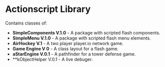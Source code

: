 # Actionscript Library

Contains classes of:

 * **SimpleComponents V.1.0**	 - A package with scripted flash components.
 * **SimpleMenu V.1.0** 		 - A package with scripted flash menu elements.
 * **AirHockey V.1**			 - A two player player.io network game.
 * **Game Engine V 0**			 - A class layout for a flash game.
 * **aStarEngine V.0.1**		 - A pathfinder for a tower defense game.
 * **kObjectHelper V.0.1         - A live debuger.
 
 